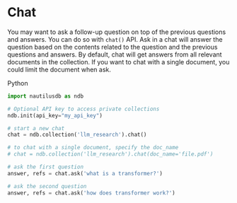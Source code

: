 # Chat

You may want to ask a follow-up question on top of the previous questions and answers. You can do so with ```chat()``` API. Ask in a chat will answer the question based on the contents related to the question and the previous questions and answers.
By default, chat will get answers from all relevant documents in the collection. If you want to chat with a single document, you could limit the document when ask.

Python
```python
import nautilusdb as ndb

# Optional API key to access private collections
ndb.init(api_key="my_api_key")

# start a new chat
chat = ndb.collection('llm_research').chat()

# to chat with a single document, specify the doc_name
# chat = ndb.collection('llm_research').chat(doc_name='file.pdf')

# ask the first question
answer, refs = chat.ask('what is a transformer?')

# ask the second question
answer, refs = chat.ask('how does transformer work?')
```
